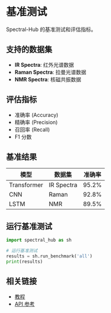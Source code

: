 # 基准测试

Spectral-Hub 的基准测试和评估指标。

## 支持的数据集

- **IR Spectra**: 红外光谱数据
- **Raman Spectra**: 拉曼光谱数据  
- **NMR Spectra**: 核磁共振数据

## 评估指标

- 准确率 (Accuracy)
- 精确率 (Precision)
- 召回率 (Recall)
- F1 分数

## 基准结果

| 模型 | 数据集 | 准确率 |
|------|--------|---------|
| Transformer | IR Spectra | 95.2% |
| CNN | Raman | 92.8% |
| LSTM | NMR | 89.5% |

## 运行基准测试

```python
import spectral_hub as sh

# 运行基准测试
results = sh.run_benchmark('all')
print(results)
```

## 相关链接

- [教程](/zh/tutorial)
- [API 参考](/zh/api)
